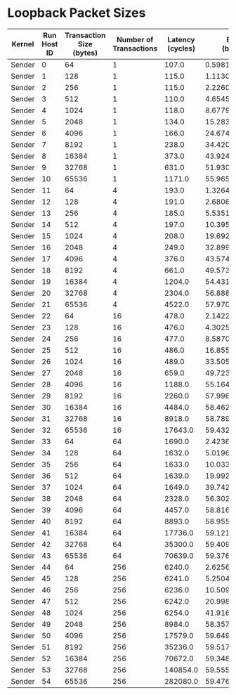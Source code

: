 # Loopback Packet Sizes

| Kernel | Run Host ID | Transaction Size (bytes) | Number of Transactions | Latency (cycles) | Bandwidth (bytes/cycle) |
|---|---|---|---|---|---|
| Sender | 0 | 64 | 1 | 107.0 | 0.5981308411214953 |
| Sender | 1 | 128 | 1 | 115.0 | 1.1130434782608696 |
| Sender | 2 | 256 | 1 | 115.0 | 2.226086956521739 |
| Sender | 3 | 512 | 1 | 110.0 | 4.654545454545454 |
| Sender | 4 | 1024 | 1 | 118.0 | 8.677966101694915 |
| Sender | 5 | 2048 | 1 | 134.0 | 15.283582089552239 |
| Sender | 6 | 4096 | 1 | 166.0 | 24.674698795180724 |
| Sender | 7 | 8192 | 1 | 238.0 | 34.42016806722689 |
| Sender | 8 | 16384 | 1 | 373.0 | 43.924932975871315 |
| Sender | 9 | 32768 | 1 | 631.0 | 51.93026941362916 |
| Sender | 10 | 65536 | 1 | 1171.0 | 55.96584116140051 |
| Sender | 11 | 64 | 4 | 193.0 | 1.3264248704663213 |
| Sender | 12 | 128 | 4 | 191.0 | 2.680628272251309 |
| Sender | 13 | 256 | 4 | 185.0 | 5.535135135135135 |
| Sender | 14 | 512 | 4 | 197.0 | 10.395939086294415 |
| Sender | 15 | 1024 | 4 | 208.0 | 19.692307692307693 |
| Sender | 16 | 2048 | 4 | 249.0 | 32.899598393574294 |
| Sender | 17 | 4096 | 4 | 376.0 | 43.57446808510638 |
| Sender | 18 | 8192 | 4 | 661.0 | 49.57337367624811 |
| Sender | 19 | 16384 | 4 | 1204.0 | 54.43189368770764 |
| Sender | 20 | 32768 | 4 | 2304.0 | 56.888888888888886 |
| Sender | 21 | 65536 | 4 | 4522.0 | 57.970809376382135 |
| Sender | 22 | 64 | 16 | 478.0 | 2.1422594142259412 |
| Sender | 23 | 128 | 16 | 476.0 | 4.302521008403361 |
| Sender | 24 | 256 | 16 | 477.0 | 8.58700209643606 |
| Sender | 25 | 512 | 16 | 486.0 | 16.855967078189302 |
| Sender | 26 | 1024 | 16 | 489.0 | 33.50511247443763 |
| Sender | 27 | 2048 | 16 | 659.0 | 49.72382397572079 |
| Sender | 28 | 4096 | 16 | 1188.0 | 55.16498316498316 |
| Sender | 29 | 8192 | 16 | 2260.0 | 57.99646017699115 |
| Sender | 30 | 16384 | 16 | 4484.0 | 58.462087421944695 |
| Sender | 31 | 32768 | 16 | 8918.0 | 58.78986319802647 |
| Sender | 32 | 65536 | 16 | 17643.0 | 59.432976251204444 |
| Sender | 33 | 64 | 64 | 1690.0 | 2.4236686390532545 |
| Sender | 34 | 128 | 64 | 1632.0 | 5.019607843137255 |
| Sender | 35 | 256 | 64 | 1633.0 | 10.033067973055726 |
| Sender | 36 | 512 | 64 | 1639.0 | 19.99267846247712 |
| Sender | 37 | 1024 | 64 | 1649.0 | 39.74287446937538 |
| Sender | 38 | 2048 | 64 | 2328.0 | 56.302405498281786 |
| Sender | 39 | 4096 | 64 | 4457.0 | 58.816244110388155 |
| Sender | 40 | 8192 | 64 | 8893.0 | 58.95513325087147 |
| Sender | 41 | 16384 | 64 | 17736.0 | 59.1213351375733 |
| Sender | 42 | 32768 | 64 | 35300.0 | 59.40940509915014 |
| Sender | 43 | 65536 | 64 | 70639.0 | 59.37660499157689 |
| Sender | 44 | 64 | 256 | 6240.0 | 2.6256410256410256 |
| Sender | 45 | 128 | 256 | 6241.0 | 5.2504406345137 |
| Sender | 46 | 256 | 256 | 6236.0 | 10.509300833867863 |
| Sender | 47 | 512 | 256 | 6242.0 | 20.9983979493752 |
| Sender | 48 | 1024 | 256 | 6254.0 | 41.9162136232811 |
| Sender | 49 | 2048 | 256 | 8984.0 | 58.357969723953694 |
| Sender | 50 | 4096 | 256 | 17579.0 | 59.64935434325047 |
| Sender | 51 | 8192 | 256 | 35236.0 | 59.51731184016347 |
| Sender | 52 | 16384 | 256 | 70672.0 | 59.348879329861894 |
| Sender | 53 | 32768 | 256 | 140854.0 | 59.555340991381144 |
| Sender | 54 | 65536 | 256 | 282080.0 | 59.47680090754396 |
